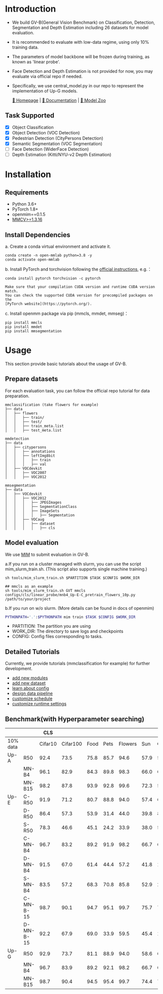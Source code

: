 # Introduction

* We build GV-B(General Vision Benchmark) on Classification, Detection, Segmentation and Depth Estimation including 26 datasets for model evaluation.
* It is recommended to evaluate with low-data regime, using only 10% training data.
* The parameters of model backbone will be frozen during training, as known as 'linear probe'.
* Face Detection and Depth Estimation is not provided for now, you may evaluate via official repo if needed.
* Specifically, we use central_model.py in our repo to represent the implementation of Up-G models.

  [🏡 Homepage](https://opengvlab.shlab.org.cn/home) |
  [📘 Documentation](https://opengvlab.github.io/) |
  [👀 Model Zoo](https://opengvlab.shlab.org.cn/models)

## Task Supported

* [x] Object Classification
* [x] Object Detection (VOC Detection)
* [x] Pedestrian Detection (CityPersons Detection)
* [x] Semantic Segmentation (VOC Segmentation)
* [ ] Face Detection (WiderFace Detection)
* [ ] Depth Estimation (Kitti/NYU-v2 Depth Estimation)

# Installation

## Requirements

- Python 3.6+
- PyTorch 1.8+
- openmim==0.1.5
- [MMCV>=1.3.16](https://github.com/open-mmlab/mmcv)


## Install Dependencies

a. Create a conda virtual environment and activate it.

```shell
conda create -n open-mmlab python=3.8 -y
conda activate open-mmlab
```

b. Install PyTorch and torchvision following the [official instructions](https://pytorch.org/), e.g.：

```shell
conda install pytorch torchvision -c pytorch
```

```{note}
Make sure that your compilation CUDA version and runtime CUDA version match.
You can check the supported CUDA version for precompiled packages on the
[PyTorch website](https://pytorch.org/).
```

c. Install openmm package via pip (mmcls, mmdet, mmseg)：

```shell
pip install mmcls
pip install mmdet
pip install mmsegmentation
```


# Usage

This section provide basic tutorials about the usage of GV-B.


## Prepare datasets

For each evaluation task, you can follow the official repo tutorial for data preparation.

```
mmclassification (take flowers for example)
├── data
│   ├── flowers
│   │   ├── train/
│   │   ├── test/
│   │   ├── train_meta.list
│   │   ├── test_meta.list
```

```plain
mmdetection
├── data
│   ├── citypersons
│   │   ├── annotations
│   │   ├── leftImg8bit
│   │   │   ├── train
│   │   │   ├── val
│   ├── VOCdevkit
│   │   ├── VOC2007
│   │   ├── VOC2012
```

```none
mmsegmentation
├── data
│   ├── VOCdevkit
│   │   ├── VOC2012
│   │   │   ├── JPEGImages
│   │   │   ├── SegmentationClass
│   │   │   ├── ImageSets
│   │   │   │   ├── Segmentation
│   │   ├── VOCaug
│   │   │   ├── dataset
│   │   │   │   ├── cls
```


## Model evaluation

We use [MIM](https://github.com/open-mmlab/mim) to submit evaluation in GV-B.

a.If you run on a cluster managed with slurm, you can use the script mim_slurm_train.sh. (This script also supports single machine training.)

```shell
sh tools/mim_slurm_train.sh $PARTITION $TASK $CONFIG $WORK_DIR

## mmcls as an example
sh tools/mim_slurm_train.sh GVT mmcls configs/cls/linear_probe/mnb4_Up-E-C_pretrain_flowers_10p.py /path/to/your/project
```


b.If you run on w/o slurm. (More details can be found in docs of openmim)

```bash
PYTHONPATH='.':$PYTHONPATH mim train $TASK $CONFIG $WORK_DIR
```

- PARTITION: The partition you are using
- WORK_DIR: The directory to save logs and checkpoints
- CONFIG: Config files corresponding to tasks.


## Detailed Tutorials

Currently, we provide tutorials (mmclassification for example) for further development.

- [add new modules](https://mmclassification.readthedocs.io/en/latest/tutorials/new_modules.html)
- [add new dataset](https://mmclassification.readthedocs.io/en/latest/tutorials/new_dataset.html)
- [learn about config](https://mmclassification.readthedocs.io/en/latest/tutorials/config.html)
- [design data pipeline](https://mmclassification.readthedocs.io/en/latest/tutorials/data_pipeline.html)
- [customize schedule](https://mmclassification.readthedocs.io/en/latest/tutorials/schedule.html)
- [customize runtime settings](https://mmclassification.readthedocs.io/en/latest/tutorials/runtime.html)


## Benchmark(with Hyperparameter searching)

|          |           | CLS     |          |      |      |         |      |      |      |         |          |      |         |          |             |         |        |       |      |          |             | DET      |                |             | SEG     | DEP   |       |
| -------- | --------- | ------- | -------- | ---- | ---- | ------- | ---- | ---- | ---- | ------- | -------- | ---- | ------- | -------- | ----------- | ------- | ------ | ----- | ---- | -------- | ----------- | -------- | -------------- | ----------- | ------- | ----- | ----- |
| 10% data |           | Cifar10 | Cifar100 | Food | Pets | Flowers | Sun  | Cars | Dtd  | Caltech | Aircraft | Svhn | Eurosat | Resisc45 | Retinopathy | Fer2013 | Ucf101 | Gtsrb | Pcam | Imagenet | Kinetics700 | VOC07+12 | WIDER  FACE    | CityPersons | VOC2012 | KITTI | NYUv2 |
| Up-A     | R50       | 92.4    | 73.5     | 75.8 | 85.7 | 94.6    | 57.9 | 52.7 | 65.0 | 88.5    | 28.7     | 61.4 | 93.8    | 82.9     | 73.8        | 55.0    | 71.1   | 75.1  | 82.9 | 71.9     | 35.2        | 76.3     | 90.3/88.3/70.7 | 24.6/59.0   | 62.54   | 3.181 | 0.456 |
|          | MN-B4     | 96.1    | 82.9     | 84.3 | 89.8 | 98.3    | 66.0 | 61.4 | 66.8 | 92.8    | 32.5     | 60.4 | 92.7    | 85.8     | 75.6        | 56.5    | 76.9   | 74.4  | 84.3 | 77.2     | 39.4        | 74.9     | 89.3/87.6/71.4 | 26.5/61.8   | 65.71   | 3.565 | 0.482 |
|          | MN-B15    | 98.2    | 87.8     | 93.9 | 92.8 | 99.6    | 72.3 | 59.4 | 70.0 | 93.8    | 64.8     | 58.6 | 95.3    | 91.9     | 77.9        | 62.8    | 85.4   | 76.2  | 87.8 | 86.0     | 52.9        | 78.4     | 93.6/91.8/77.2 | 17.7/49.5   | 60.68   | 2.423 | 0.383 |
| Up-E     | C-R50     | 91.9    | 71.2     | 80.7 | 88.8 | 94.0    | 57.4 | 67.9 | 62.7 | 85.5    | 73.9     | 57.6 | 93.7    | 83.6     | 75.4        | 54.1    | 69.6   | 73.9  | 85.7 | 72.5     | 34.6        | 72.2     | 89.7/87.6/68.1 | 22.4/58.3   | 57.66   | 3.214 | 0.501 |
|          | D-R50     | 86.4    | 57.3     | 53.9 | 31.4 | 44.0    | 39.8 | 8.6  | 44.6 | 72.5    | 15.8     | 64.2 | 89.1    | 72.8     | 73.6        | 46.6    | 57.4   | 67.5  | 81.7 | 45.0     | 25.2        | 87.7     | 93.8/92.0/75.5 | 15.8/41.5   | 62.3    | 3.09  | 0.45  |
|          | S-R50     | 78.3    | 46.6     | 45.1 | 24.2 | 33.9    | 38.0 | 5.0  | 41.4 | 50.2    | 8.5      | 51.5 | 89.9    | 76.4     | 74.0        | 44.8    | 42.0   | 64.0  | 80.8 | 34.9     | 19.7        | 75.0     | 87.4/85.7/66.4 | 19.6/53.3   | 71.9    | 3.12  | 0.45  |
|          | C-MN-B4   | 96.7    | 83.2     | 89.2 | 91.9 | 98.2    | 66.7 | 67.7 | 66.3 | 91.9    | 77.2     | 57.8 | 94.4    | 88.0     | 77.0        | 56.6    | 78.5   | 77.3  | 85.6 | 80.5     | 44.2        | 73.7     | 89.6/88.0/71.1 | 30.3/65.0   | 65.8    | 3.54  | 0.46  |
|          | D-MN-B4   | 91.5    | 67.0     | 61.4 | 44.4 | 57.2    | 41.8 | 12.1 | 41.2 | 80.6    | 25.1     | 68.0 | 90.7    | 74.6     | 74.3        | 50.3    | 61.7   | 74.2  | 81.9 | 57.0     | 29.3        | 89.3     | 94.6/92.6/76.5 | 14.0/43.8   | 73.1    | 3.05  | 0.40  |
|          | S-MN-B4   | 83.5    | 57.2     | 68.3 | 70.8 | 85.8    | 52.9 | 25.9 | 52.8 | 81.6    | 17.7     | 56.1 | 91.3    | 83.6     | 74.5        | 49.0    | 55.2   | 68.0  | 84.3 | 61.0     | 27.4        | 78.7     | 89.5/87.9/71.4 | 19.4/53.0   | 79.6    | 3.06  | 0.41  |
|          | C-MN-B-15 | 98.7    | 90.1     | 94.7 | 95.1 | 99.7    | 75.7 | 74.9 | 73.6 | 94.4    | 91.8     | 66.7 | 96.2    | 92.8     | 77.6        | 62.3    | 87.7   | 83.3  | 87.5 | 87.2     | 54.7        | 80.4     | 93.2/91.4/75.7 | 29.5/59.9   | 70.6    | 2.63  | 0.37  |
|          | D-MN-B-15 | 92.2    | 67.9     | 69.0 | 33.9 | 59.5    | 45.4 | 13.8 | 46.3 | 82.0    | 26.6     | 65.4 | 90.1    | 79.1     | 76.0        | 53.2    | 63.7   | 74.4  | 83.3 | 62.2     | 33.7        | 89.4     | 95.8/94.4/80.1 | 10.5/42.4   | 77.2    | 2.72  | 0.37  |
| Up-G     | R50       | 92.9    | 73.7     | 81.1 | 88.9 | 94.0    | 58.6 | 68.6 | 63.0 | 86.1    | 74.0     | 57.9 | 94.4    | 84.0     | 75.7        | 54.3    | 70.8   | 74.3  | 85.9 | 72.6     | 34.8        | 87.7     | 93.9/92.2/77.0 | 14.7/46.0   | 66.19   | 2.835 | 0.39  |
|          | MN-B4     | 96.7    | 83.9     | 89.2 | 92.1 | 98.2    | 66.7 | 67.7 | 66.5 | 91.9    | 77.2     | 57.8 | 94.4    | 88.0     | 77.0        | 57.1    | 79     | 77.7  | 86   | 80.5     | 44.2        | 89.1     | 94.9/92.8/76.5 | 12.0/50.5   | 71.4    | 2.94  | 0.40  |
|          | MN-B15    | 98.7    | 90.4     | 94.5 | 95.4 | 99.7    | 74.4 | 75.4 | 74.2 | 94.5    | 91.8     | 66.7 | 96.3    | 92.7     | 77.9        | 63.1    | 88     | 83.6  | 88   | 87.1     | 54.7        | 89.8     | 95.9/94.2/79.6 | 10.5/41.3   | 77.3    | 2.71  | 0.37  |
